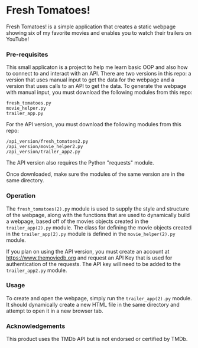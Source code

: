 # Fresh Tomatoes!

Fresh Tomatoes! is a simple application that creates a static webpage showing six of my favorite movies and enables you to watch their trailers on YouTube!

### Pre-requisites

This small applicaton is a project to help me learn basic OOP and also how to connect to and interact with an API. There are two versions in this repo: a version that uses manual input to get the data for the webpage and a version that uses calls to an API to get the data. To generate the webpage with manual input, you must download the following modules from this repo:

    fresh_tomatoes.py
    movie_helper.py
    trailer_app.py
    
For the API version, you must download the following modules from this repo:

    /api_version/fresh_tomatoes2.py
    /api_version/movie_helper2.py
    /api_version/trailer_app2.py

The API version also requires the Python "requests" module.
    
Once downloaded, make sure the modules of the same version are in the same directory.

### Operation
The `fresh_tomatoes(2).py` module is used to supply the style and structure of the webpage, along with the functions that are used to dynamically build a webpage, based off of the movies objects created in the `trailer_app(2).py` module. The class for defining the movie objects created in the `trailer_app(2).py` module is defined in the `movie_helper(2).py` module.

If you plan on using the API version, you must create an account at https://www.themoviedb.org and request an API Key that is used for authentication of the requests. The API key will need to be added to the `trailer_app2.py` module.

### Usage
To create and open the webpage, simply run the `trailer_app(2).py` module. It should dynamically create a new HTML file in the same directory and attempt to open it in a new browser tab.

### Acknowledgements
This product uses the TMDb API but is not endorsed or certified by TMDb.
